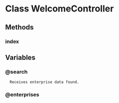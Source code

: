 # Class WelcomeController

## Methods

### index


## Variables

### @search
      Receives enterprise data found.

### @enterprises

